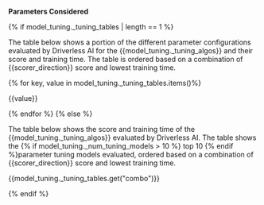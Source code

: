 **Parameters Considered**

{% if model_tuning._tuning_tables | length == 1  %}

The table below shows a portion of the different parameter configurations evaluated by Driverless AI for the {{model_tuning._tuning_algos}} and their score and training time.  The table is ordered based on a combination of {{scorer_direction}} score and lowest training time.

{% for key, value in model_tuning._tuning_tables.items()%}

{{value}}

{% endfor %} {% else %}

The table below shows the score and training time of the {{model_tuning._tuning_algos}} evaluated by Driverless AI.  The table shows the {% if model_tuning._num_tuning_models > 10 %} top 10 {% endif %}parameter tuning models evaluated, ordered based on a combination of {{scorer_direction}} score and lowest training time.

{{model_tuning._tuning_tables.get("combo")}}

{% endif %}
